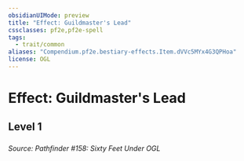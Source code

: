 ```yaml
---
obsidianUIMode: preview
title: "Effect: Guildmaster's Lead"
cssclasses: pf2e,pf2e-spell
tags:
  - trait/common
aliases: "Compendium.pf2e.bestiary-effects.Item.dVVc5MYx4G3QPHoa"
license: OGL
---
```

# Effect: Guildmaster's Lead
## Level 1
### 








*Source: Pathfinder #158: Sixty Feet Under*
*OGL*
